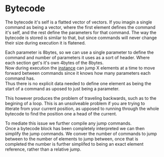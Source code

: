 # Bytecode

The bytecode it's self is a flatted vector of vectors.
If you imagin a single command as being a vector, where the first element defines the command it's self, and the rest define the parameters for that command. The way the bytecode is stored is similar to that, but since commands will never change their size during execution it is flatened.

Each parameter is 8bytes, so we can use a single parameter to define the command and number of parameters it uses as a sort of header. Where each section get's it's own 4bytes of the 8bytes.  
Now during execution the [instance](./instance.md) can jump X elements at a time to move forward between commands since it knows how many parameters each command has.  
Thus there is no explicit data needed to define one element as being the start of a command as uposed to just being a parameter.  

This however produces the problem of traveling backwards, such as to the begining of a loop. This is an unsolveable problem if you are trying to itterate from your current position, as upposed to running through the whole bytecode to find the position one a head of the current.  

To mediate this issue we further compile any jump commands.  
Once a bytecode block has been completely interpreted we can then simplify the jump commands. We conver the number of commands to jump between to the number of elements to jump between, once that is completed the number is further simplifed to being an exact element reference, rather than a relative jump.

